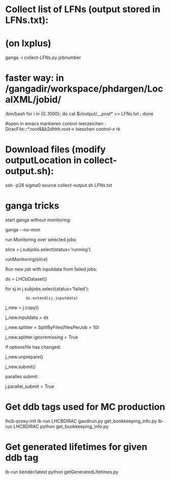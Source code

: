 # Collect list of LFNs (output stored in LFNs.txt):
# (on lxplus)

ganga -i collect-LFNs.py jobnumber

# faster way: in /gangadir/workspace/phdargen/LocalXML/jobid/
/bin/bash
for i in {0..1000}; do cat $i/output/__post* >> LFNs.txt ; done

#open in emacs
markieren control-leerzeichen : DiracFile:::*.root&&b2dhhh.root->
loeschen control-x rk

# Download files (modify outputLocation in collect-output.sh):

ssh -p28 sigma0
source collect-output.sh LFNs.txt

# ganga tricks 

start ganga without monitoring: 

ganga --no-mon

run Monitoring over selected jobs:

slice = j.subjobs.select(status='running')

runMonitoring(slice)

Run new job with inputdata from failed jobs:

ds = LHCbDataset()

for sj in j.subjobs.select(status='failed'):

             ds.extend(sj.inputdata)

j_new = j.copy()

j_new.inputdata = ds

j_new.splitter = SplitByFiles(filesPerJob = 10)

j_new.splitter.ignoremissing = True

if optionsfile has changed: 

j_new.unprepare()

j_new.submit()

paralles submit:

j.parallel_submit = True


# Get ddb tags used for MC production 

lhcb-proxy-init
lb-run LHCBDIRAC gaudirun.py get_bookkeeping_info.py 
lb-run LHCBDIRAC python get_bookkeeping_info.py

# Get generated lifetimes for given ddb tag

lb-run bender/latest python getGeneratedLifetimes.py